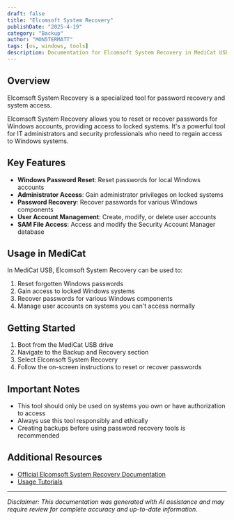 ```yaml
---
draft: false
title: "Elcomsoft System Recovery"
publishDate: "2025-4-19"
category: "Backup"
author: "MON5TERMATT"
tags: [os, windows, tools]
description: Documentation for Elcomsoft System Recovery in MediCat USB
---
```


## Overview
Elcomsoft System Recovery is a specialized tool for password recovery and system access.

Elcomsoft System Recovery allows you to reset or recover passwords for Windows accounts, providing access to locked systems. It's a powerful tool for IT administrators and security professionals who need to regain access to Windows systems.

## Key Features

- **Windows Password Reset**: Reset passwords for local Windows accounts
- **Administrator Access**: Gain administrator privileges on locked systems
- **Password Recovery**: Recover passwords for various Windows components
- **User Account Management**: Create, modify, or delete user accounts
- **SAM File Access**: Access and modify the Security Account Manager database

## Usage in MediCat

In MediCat USB, Elcomsoft System Recovery can be used to:

1. Reset forgotten Windows passwords
2. Gain access to locked Windows systems
3. Recover passwords for various Windows components
4. Manage user accounts on systems you can't access normally

## Getting Started

1. Boot from the MediCat USB drive
2. Navigate to the Backup and Recovery section
3. Select Elcomsoft System Recovery
4. Follow the on-screen instructions to reset or recover passwords

## Important Notes

- This tool should only be used on systems you own or have authorization to access
- Always use this tool responsibly and ethically
- Creating backups before using password recovery tools is recommended

## Additional Resources

- [Official Elcomsoft System Recovery Documentation](https://www.elcomsoft.com/esr.html)
- [Usage Tutorials](https://www.elcomsoft.com/help/)

---

*Disclaimer: This documentation was generated with AI assistance and may require review for complete accuracy and up-to-date information.*
